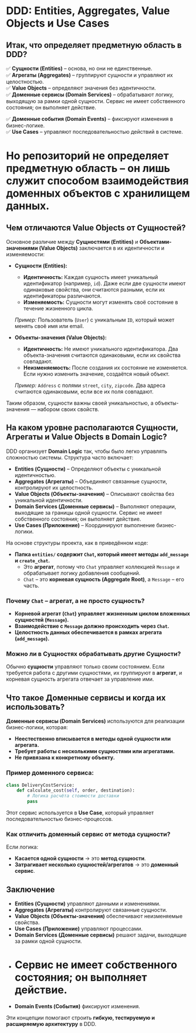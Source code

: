 # DDD: Entities, Aggregates, Value Objects и Use Cases

## Итак, что определяет предметную область в DDD?
✅ **Сущности (Entities)** – основа, но они не единственные.  
✅ **Агрегаты (Aggregates)** – группируют сущности и управляют их целостностью.  
✅ **Value Objects** – определяют значения без идентичности.  
✅ **Доменные сервисы (Domain Services)** – обрабатывают логику, выходящую за рамки одной сущности. Сервис не имеет собственного состояния; он выполняет действие.

✅ **Доменные события (Domain Events)** – фиксируют изменения в бизнес-логике.  
✅ **Use Cases** – управляют последовательностью действий в системе.  

# Но репозиторий не определяет предметную область – он лишь служит способом взаимодействия доменных объектов с хранилищем данных.

## Чем отличаются Value Objects от Сущностей?
Основное различие между **Сущностями (Entities)** и **Объектами-значениями (Value Objects)** заключается в их идентичности и изменяемости:

- **Сущности (Entities):**
  - **Идентичность:** Каждая сущность имеет уникальный идентификатор (например, `id`). Даже если две сущности имеют одинаковые свойства, они считаются разными, если их идентификаторы различаются.
  - **Изменяемость:** Сущности могут изменять своё состояние в течение жизненного цикла.

  *Пример:* Пользователь (`User`) с уникальным `ID`, который может менять своё имя или email.

- **Объекты-значения (Value Objects):**
  - **Идентичность:** Не имеют уникального идентификатора. Два объекта-значения считаются одинаковыми, если их свойства совпадают.
  - **Неизменяемость:** После создания их состояние не изменяется. Если нужно изменить значение, создаётся новый объект.

  *Пример:* `Address` с полями `street`, `city`, `zipcode`. Два адреса считаются одинаковыми, если все их поля совпадают.

Таким образом, сущности важны своей уникальностью, а объекты-значения — набором своих свойств.

## На каком уровне располагаются Сущности, Агрегаты и Value Objects в Domain Logic?
DDD организует **Domain Logic** так, чтобы было легко управлять сложностью системы. Структура часто включает:

- **Entities (Сущности)** – Определяют объекты с уникальной идентичностью.
- **Aggregates (Агрегаты)** – Объединяют связанные сущности, контролируют их целостность.
- **Value Objects (Объекты-значения)** – Описывают свойства без уникальной идентичности.
- **Domain Services (Доменные сервисы)** – Выполняют операции, выходящие за границы одной сущности. Сервис не имеет собственного состояния; он выполняет действие.
- **Use Cases (Приложение)** – Координируют выполнение бизнес-логики.

На основе структуры проекта, как в приведённом коде:

- **Папка `entities/` содержит `Chat`, который имеет методы `add_message` и `create_chat`.**
  - Это **агрегат**, потому что `Chat` управляет коллекцией `Message` и обрабатывает логику добавления сообщений.
  - `Chat` – это **корневая сущность (Aggregate Root)**, а `Message` – его часть.

### Почему `Chat` – агрегат, а не просто сущность?
- **Корневой агрегат (`Chat`) управляет жизненным циклом вложенных сущностей (`Message`).**
- **Взаимодействие с `Message` должно происходить через `Chat`.**
- **Целостность данных обеспечивается в рамках агрегата (`add_message`).**

### Можно ли в Сущностях обрабатывать другие Сущности?
Обычно **сущности** управляют только своим состоянием. Если требуется работа с другими сущностями, их группируют в **агрегат**, и корневая сущность агрегата отвечает за управление ими.

## Что такое Доменные сервисы и когда их использовать?
**Доменные сервисы (Domain Services)** используются для реализации бизнес-логики, которая:
- **Неестественно вписывается в методы одной сущности или агрегата.**
- **Требует работы с несколькими сущностями или агрегатами.**
- **Не привязана к конкретному объекту.**

### Пример доменного сервиса:
```python
class DeliveryCostService:
    def calculate_cost(self, order, destination):
        # Логика расчёта стоимости доставки
        pass
```
Этот сервис используется в **Use Case**, который управляет последовательностью бизнес-процессов.

### Как отличить доменный сервис от метода сущности?
Если логика:
- **Касается одной сущности** → это **метод сущности**.
- **Затрагивает несколько сущностей/агрегатов** → это **доменный сервис**.

## Заключение
- **Entities (Сущности)** управляют данными и изменениями.
- **Aggregates (Агрегаты)** контролируют связанные сущности.
- **Value Objects (Объекты-значения)** обеспечивают неизменяемые свойства.
- **Use Cases (Приложение)** управляют процессами.
- **Domain Services (Доменные сервисы)** решают задачи, выходящие за рамки одной сущности.
- # Сервис не имеет собственного состояния; он выполняет действие.
- **Domain Events (События)** фиксируют изменения.

Эти концепции помогают строить **гибкую, тестируемую и расширяемую архитектуру** в DDD.
